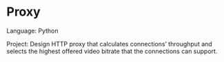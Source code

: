 # Proxy

Language: Python

Project: Design HTTP proxy that calculates connections’ throughput and selects the highest offered video bitrate that the connections can support.
